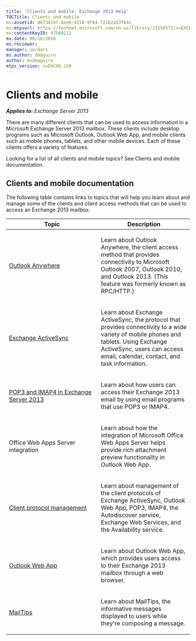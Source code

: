 ```yaml
---
title: 'Clients and mobile: Exchange 2013 Help'
TOCTitle: Clients and mobile
ms:assetid: d67342e7-6ee0-4228-9f84-721b2a53fb4c
ms:mtpsurl: https://technet.microsoft.com/en-us/library/JJ150572(v=EXCHG.150)
ms:contentKeyID: 47560112
ms.date: 08/16/2016
ms.reviewer: 
manager: serdars
ms.author: dmaguire
author: msdmaguire
mtps_version: v=EXCHG.150
---
```


# Clients and mobile

_**Applies to:** Exchange Server 2013_

There are many different clients that can be used to access information in a Microsoft Exchange Server 2013 mailbox. These clients include desktop programs such as Microsoft Outlook, Outlook Web App, and mobile clients such as mobile phones, tablets, and other mobile devices. Each of these clients offers a variety of features.

Looking for a list of all clients and mobile topics? See Clients and mobile documentation.

## Clients and mobile documentation

The following table contains links to topics that will help you learn about and manage some of the clients and client access methods that can be used to access an Exchange 2013 mailbox.

<table>
<colgroup>
<col style="width: 50%" />
<col style="width: 50%" />
</colgroup>
<thead>
<tr class="header">
<th>Topic</th>
<th>Description</th>
</tr>
</thead>
<tbody>
<tr class="odd">
<td><p><a href="outlook-anywhere-exchange-2013-help.md">Outlook Anywhere</a></p></td>
<td><p>Learn about Outlook Anywhere, the client access method that provides connectivity to Microsoft Outlook 2007, Outlook 2010, and Outlook 2013. (This feature was formerly known as RPC/HTTP.)</p></td>
</tr>
<tr class="even">
<td><p><a href="exchange-activesync-exchange-2013-help.md">Exchange ActiveSync</a></p></td>
<td><p>Learn about Exchange ActiveSync, the protocol that provides connectivity to a wide variety of mobile phones and tablets. Using Exchange ActiveSync, users can access email, calendar, contact, and task information.</p></td>
</tr>
<tr class="odd">
<td><p><a href="pop3-and-imap4-in-exchange-server-2013-exchange-2013-help.md">POP3 and IMAP4 in Exchange Server 2013</a></p></td>
<td><p>Learn about how users can access their Exchange 2013 email by using email programs that use POP3 or IMAP4.</p></td>
</tr>
<tr class="even">
<td><p>Office Web Apps Server integration</p></td>
<td><p>Learn about how the integration of Microsoft Office Web Apps Server helps provide rich attachment preview functionality in Outlook Web App.</p></td>
</tr>
<tr class="odd">
<td><p><a href="client-protocol-management-exchange-2013-help.md">Client protocol management</a></p></td>
<td><p>Learn about management of the client protocols of Exchange ActiveSync, Outlook Web App, POP3, IMAP4, the Autodiscover service, Exchange Web Services, and the Availability service.</p></td>
</tr>
<tr class="even">
<td><p><a href="outlook-web-app-exchange-2013-help.md">Outlook Web App</a></p></td>
<td><p>Learn about Outlook Web App, which provides users access to their Exchange 2013 mailbox through a web browser.</p></td>
</tr>
<tr class="odd">
<td><p><a href="https://docs.microsoft.com/en-us/exchange/clients-and-mobile-in-exchange-online/mailtips/mailtips">MailTips</a></p></td>
<td><p>Learn about MailTips, the informative messages displayed to users while they're composing a message.</p></td>
</tr>
</tbody>
</table>
